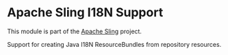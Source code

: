 # Apache Sling I18N Support

This module is part of the [Apache Sling](https://sling.apache.org) project.

Support for creating Java I18N ResourceBundles from repository
resources.
